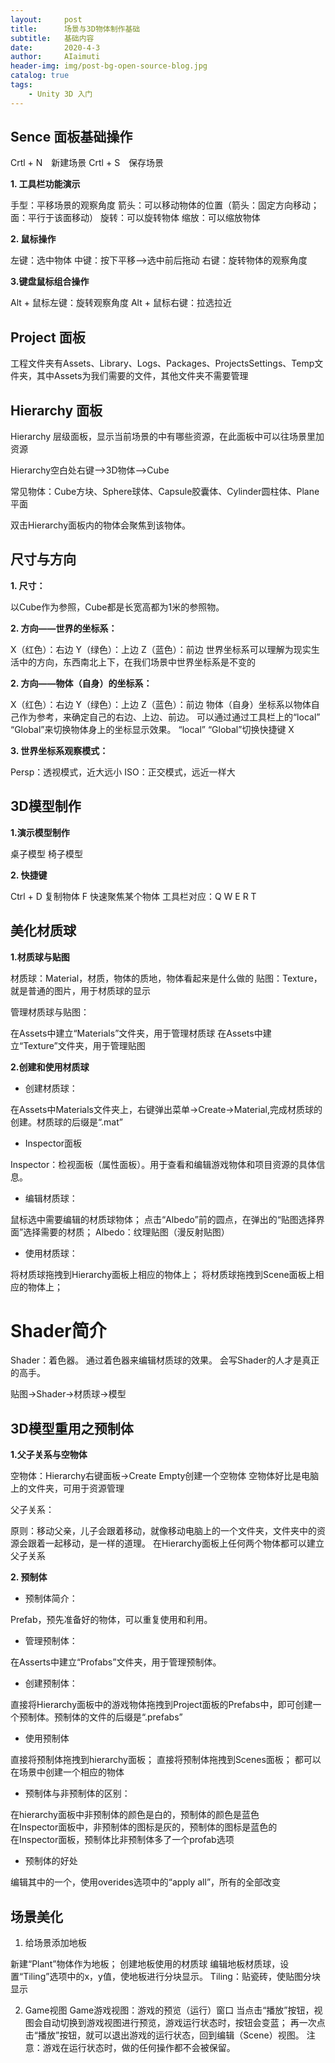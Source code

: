 ```yaml
---
layout:     post
title:      场景与3D物体制作基础
subtitle:   基础内容
date:       2020-4-3
author:     AIaimuti
header-img: img/post-bg-open-source-blog.jpg
catalog: true
tags:
    - Unity 3D 入门
---
```


## Sence 面板基础操作

Crtl + N　新建场景 Crtl + S　保存场景

**1. 工具栏功能演示**

手型：平移场景的观察角度
箭头：可以移动物体的位置（箭头：固定方向移动；面：平行于该面移动）
旋转：可以旋转物体
缩放：可以缩放物体

**2. 鼠标操作**

左键：选中物体
中键：按下平移-->选中前后拖动
右键：旋转物体的观察角度

**3.键盘鼠标组合操作**

Alt + 鼠标左键：旋转观察角度
Alt + 鼠标右键：拉选拉近

## Project 面板

工程文件夹有Assets、Library、Logs、Packages、ProjectsSettings、Temp文件夹，其中Assets为我们需要的文件，其他文件夹不需要管理

## Hierarchy 面板

Hierarchy 层级面板，显示当前场景的中有哪些资源，在此面板中可以往场景里加资源

Hierarchy空白处右键-->3D物体-->Cube

常见物体：Cube方块、Sphere球体、Capsule胶囊体、Cylinder圆柱体、Plane平面

双击Hierarchy面板内的物体会聚焦到该物体。

## 尺寸与方向

**1. 尺寸：**

以Cube作为参照，Cube都是长宽高都为1米的参照物。

**2. 方向——世界的坐标系：**

X（红色）：右边
Y（绿色）：上边
Z（蓝色）：前边
世界坐标系可以理解为现实生活中的方向，东西南北上下，在我们场景中世界坐标系是不变的

**2. 方向——物体（自身）的坐标系：**

X（红色）：右边
Y（绿色）：上边
Z（蓝色）：前边
物体（自身）坐标系以物体自己作为参考，来确定自己的右边、上边、前边。
可以通过通过工具栏上的“local” “Global”来切换物体身上的坐标显示效果。
“local” “Global”切换快捷键 X

**3. 世界坐标系观察模式：**

Persp：透视模式，近大远小
ISO：正交模式，远近一样大

## 3D模型制作

**1.演示模型制作**

桌子模型
椅子模型

**2. 快捷键**

Ctrl + D 复制物体
F 快速聚焦某个物体
工具栏对应：Q W E R T

## 美化材质球

**1.材质球与贴图**

材质球：Material，材质，物体的质地，物体看起来是什么做的
贴图：Texture，就是普通的图片，用于材质球的显示

管理材质球与贴图：

在Assets中建立“Materials”文件夹，用于管理材质球
在Assets中建立“Texture”文件夹，用于管理贴图

**2.创建和使用材质球**

+ 创建材质球：

在Assets中Materials文件夹上，右键弹出菜单->Create->Material,完成材质球的创建。材质球的后缀是“.mat”

+ Inspector面板

Inspector：检视面板（属性面板）。用于查看和编辑游戏物体和项目资源的具体信息。

+ 编辑材质球：

鼠标选中需要编辑的材质球物体；
点击“Albedo”前的圆点，在弹出的“贴图选择界面”选择需要的材质；
Albedo：纹理贴图（漫反射贴图）

+ 使用材质球：

将材质球拖拽到Hierarchy面板上相应的物体上；
将材质球拖拽到Scene面板上相应的物体上；

# Shader简介

Shader：着色器。
通过着色器来编辑材质球的效果。
会写Shader的人才是真正的高手。

贴图->Shader->材质球->模型

## 3D模型重用之预制体

**1.父子关系与空物体**

空物体：Hierarchy右键面板->Create Empty创建一个空物体
空物体好比是电脑上的文件夹，可用于资源管理

父子关系：

原则：移动父亲，儿子会跟着移动，就像移动电脑上的一个文件夹，文件夹中的资源会跟着一起移动，是一样的道理。
在Hierarchy面板上任何两个物体都可以建立父子关系

**2. 预制体**

+ 预制体简介：

Prefab，预先准备好的物体，可以重复使用和利用。

+ 管理预制体：

在Asserts中建立“Profabs”文件夹，用于管理预制体。

+ 创建预制体：

直接将Hierarchy面板中的游戏物体拖拽到Project面板的Prefabs中，即可创建一个预制体。预制体的文件的后缀是“.prefabs”

+ 使用预制体

直接将预制体拖拽到hierarchy面板；
直接将预制体拖拽到Scenes面板；
都可以在场景中创建一个相应的物体

+ 预制体与非预制体的区别：

在hierarchy面板中非预制体的颜色是白的，预制体的颜色是蓝色<br>
在Inspector面板中，非预制体的图标是灰的，预制体的图标是蓝色的<br>
在Inspector面板，预制体比非预制体多了一个profab选项

+ 预制体的好处

编辑其中的一个，使用overides选项中的“apply all”，所有的全部改变  

## 场景美化

1. 给场景添加地板

新建“Plant”物体作为地板；
创建地板使用的材质球
编辑地板材质球，设置“Tiling”选项中的x，y值，使地板进行分块显示。
Tiling：贴瓷砖，使贴图分块显示

2. Game视图
Game游戏视图：游戏的预览（运行）窗口
当点击“播放”按钮，视图会自动切换到游戏视图进行预览，游戏运行状态时，按钮会变蓝；
再一次点击“播放”按钮，就可以退出游戏的运行状态，回到编辑（Scene）视图。
注意：游戏在运行状态时，做的任何操作都不会被保留。
